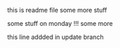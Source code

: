 this is readme file
some more stuff

some stuff on monday !!!
some more

this line addded in update branch